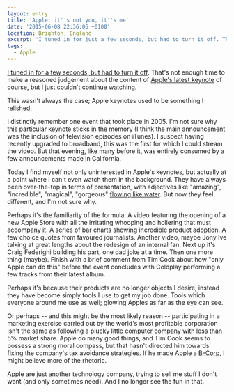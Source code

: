 ```yaml
---
layout: entry
title: 'Apple: it''s not you, it''s me'
date: '2015-06-08 22:36:06 +0100'
location: Brighton, England
excerpt: 'I tuned in for just a few seconds, but had to turn it off. That''s not enough time to make a reasoned judgement about the content of Apple''s latest keynote of course, but I just couldn''t continue watching.'
tags:
  - Apple
---
```

[I tuned in for a few seconds, but had to turn it off][1]. That's not enough time to make a reasoned judgement about the content of [Apple's latest keynote][2] of course, but I just couldn't continue watching.

This wasn't always the case; Apple keynotes used to be something I relished.

I distinctly remember one event that took place in 2005. I'm not sure why this particular keynote sticks in the memory (I think the main announcement was the inclusion of television episodes on iTunes). I suspect having recently upgraded to broadband, this was the first for which I could stream the video. But that evening, like many before it, was entirely consumed by a few announcements made in California.

Today I find myself not only uninterested in Apple's keynotes, but actually at a point where I can't even watch them in the background. They have always been over-the-top in terms of presentation, with adjectives like "amazing", "incredible", "magical", "gorgeous" [flowing like water][3]. But now they feel different, and I'm not sure why.

Perhaps it's the familiarity of the formula. A video featuring the opening of a new Apple Store with all the irritating whooping and hollering that must accompany it. A series of bar charts showing incredible product adoption. A few choice quotes from favoured journalists. Another video, maybe Jony Ive talking at great lengths about the redesign of an internal fan. Next up it's Craig Federighi building his part, one dad joke at a time. Then one more thing (maybe). Finish with a brief comment from Tim Cook about how "only Apple can do this" before the event concludes with Coldplay performing a few tracks from their latest album.

Perhaps it's because their products are no longer objects I desire, instead they have become simply tools I use to get my job done. Tools which everyone around me use as well; glowing Apples as far as the eye can see.

Or perhaps -- and this might be the most likely reason -- participating in a marketing exercise carried out by the world's most profitable corporation isn't the same as following a plucky little computer company with less than 5% market share. Apple do many good things, and Tim Cook seems to possess a strong moral compass, but that hasn't directed him towards fixing the company's tax avoidance strategies. If he made Apple a [B-Corp][4], I might believe more of the rhetoric.

Apple are just another technology company, trying to sell me stuff I don't want (and only sometimes need). And I no longer see the fun in that.

[1]: https://twitter.com/paulrobertlloyd/status/607965028705267713
[2]: http://www.apple.com/live/2015-june-event/
[3]: https://www.youtube.com/watch?v=Nx7v815bYUw
[4]: http://en.wikipedia.org/wiki/Benefit_corporation